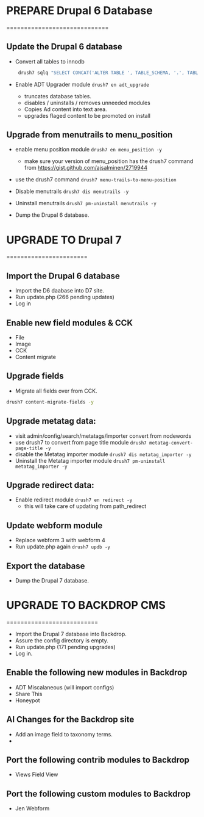 # PREPARE Drupal 6 Database
=============================

Update the Drupal 6 database
-----------------------------
- Convert all tables to innodb
  ```bash
   drush7 sqlq "SELECT CONCAT('ALTER TABLE ', TABLE_SCHEMA, '.', TABLE_NAME,' ENGINE=MyISAM;') FROM Information_schema.TABLES WHERE TABLE_SCHEMA = 'fashion_d6' AND ENGINE = 'InnoDB' AND TABLE_TYPE = 'BASE TABLE';"
  ```
  
- Enable ADT Upgrader module
  `drush7 en adt_upgrade`
  * truncates database tables.
  * disables / uninstalls / removes unneeded modules
  * Copies Ad content into text area.
  * upgrades flaged content to be promoted on install


Upgrade from menutrails to menu_position
------------------------------
- enable menu position module
  `drush7 en menu_position -y`
	- make sure your version of menu_position has the drush7 command from https://gist.github.com/ajsalminen/2719944

- use the drush7 command
  `drush7 menu-trails-to-menu-position`
- Disable menutrails
  `drush7 dis menutrails -y`
- Uninstall menutrails
  `drush7 pm-uninstall menutrails -y`


* Dump the Drupal 6 database.



# UPGRADE TO Drupal 7
=======================

## Import the Drupal 6 database


* Import the D6 daabase into D7 site.
* Run update.php (266 pending updates)
* Log in


Enable new field modules & CCK
-------------------------------
- File
- Image
- CCK
- Content migrate


Upgrade fields
---------------

- Migrate all fields over from CCK.

```bash
drush7 content-migrate-fields -y
```


Upgrade metatag data:
---------------------

- visit admin/config/search/metatags/importer
  convert from nodewords
- use drush7 to convert from page title module
  `drush7 metatag-convert-page-title -y`
- disable the Metatag importer module
  `drush7 dis metatag_importer -y`
- Uninstall the Metatag importer module
  `drush7 pm-uninstall metatag_importer -y`


Upgrade redirect data:
-----------------------
- Enable redirect module
  `drush7 en redirect -y`
    * this will take care of updating from path_redirect

Update webform module
---------------------------
- Replace webform 3 with webform 4
- Run update.php again
  `drush7 updb -y`

Export the database
--------------------
* Dump the Drupal 7 database.



# UPGRADE TO BACKDROP CMS
==========================

* Import the Drupal 7 database into Backdrop.
* Assure the config directory is empty.
* Run update.php (171 pending upgrades)
* Log in.


Enable the following new modules in Backdrop
---------------------------------------------
- ADT Miscalaneous (will import configs)
- Share This
- Honeypot


AI Changes for the Backdrop site
-----------------------------------------
- Add an image field to taxonomy terms.
- 


Port the following contrib modules to Backdrop
----------------------------------------------
- Views Field View


Port the following custom modules to Backdrop
----------------------------------------------
- Jen Webform



